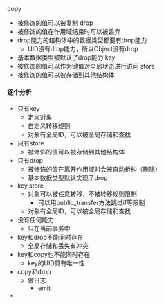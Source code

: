 copy
- 被修饰的值可以被复制
drop
- 被修饰的值在作用域结束时可以被丢弃
- drop能力的结构体中的数据类型都要有drop能力
	- UID没有drop能力，所以Object没有drop
- 基本数据类型被默认了drop能力
key
- 被修饰的值可以作为键值对全局状态进行访问
store
- 被修饰的值可以被存储到其他结构体



#### 逐个分析
- 只有key
	- 定义对象
	- 自定义转移规则
	- 对象有全局ID，可以被全局存储和查找
- 只有store
	- 被修饰的值可以被存储到其他结构体
- 只有drop
	- 被修饰的值在离开作用域时会被自动析构（删除）
	- 基本数据类型默认实现了drop
- key,store
	- 对象可以被任意转移，不被转移规则限制
		- 可以用public_transfer方法跳过if等限制
	- 对象有全局ID，可以被全局存储和查找
- 没有任何能力
	- 只在当前事务中 
- key和drop不能同时存在
	- 全局存储和丢失有冲突
- key和copy也不能同时存在
	- key的UID具有唯一性
- copy和drop
	- 做日志
		- emit
- 